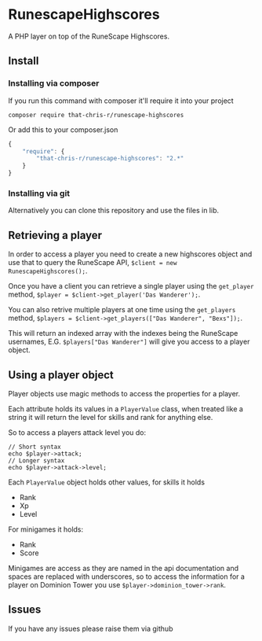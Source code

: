 RunescapeHighscores
===================

A PHP layer on top of the RuneScape Highscores.

## Install

### Installing via composer

If you run this command with composer it'll require it into your project

`composer require that-chris-r/runescape-highscores`

Or add this to your composer.json

```javascript
{
	"require": {
		"that-chris-r/runescape-highscores": "2.*"
	}
}
```

### Installing via git

Alternatively you can clone this repository and use the files in lib.

## Retrieving a player

In order to access a player you need to create a new highscores object and use that to query the RuneScape API, `$client = new RunescapeHighscores();`.

Once you have a client you can retrieve a single player using the `get_player` method, `$player = $client->get_player('Das Wanderer');`.

You can also retrive multiple players at one time using the `get_players` method, `$players = $client->get_players(["Das Wanderer", "Bexs"]);`.

This will return an indexed array with the indexes being the RuneScape usernames, E.G. `$players["Das Wanderer"]` will give you access to a player object.

## Using a player object

Player objects use magic methods to access the properties for a player.

Each attribute holds its values in a `PlayerValue` class, when treated like a string it will return the level for skills and rank for anything else.

So to access a players attack level you do:

```
// Short syntax
echo $player->attack;
// Longer syntax
echo $player->attack->level;
```

Each `PlayerValue` object holds other values, for skills it holds
* Rank
* Xp
* Level

For minigames it holds:
* Rank
* Score

Minigames are access as they are named in the api documentation and spaces are replaced with underscores, so to access the information for a player on Dominion Tower you use `$player->dominion_tower->rank`.

## Issues
If you have any issues please raise them via github
